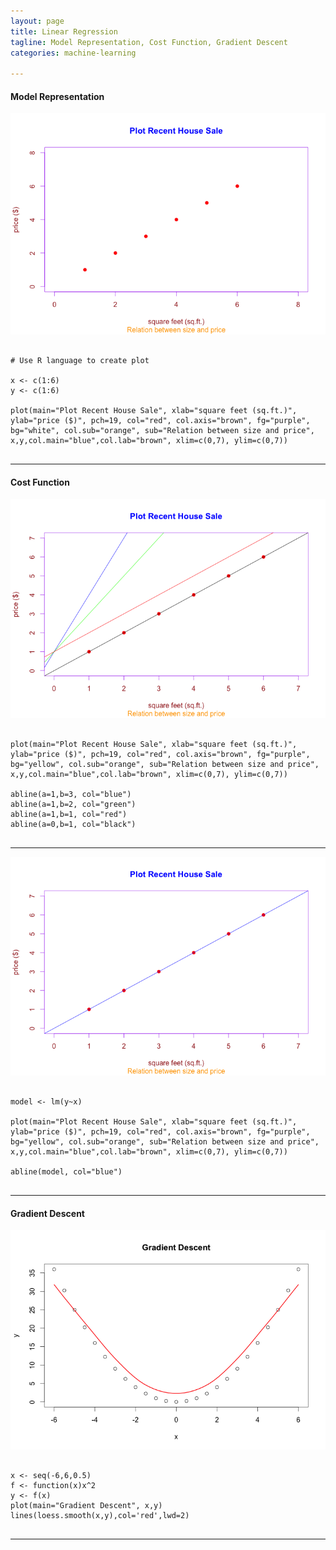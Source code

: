 ```yaml
---
layout: page
title: Linear Regression
tagline: Model Representation, Cost Function, Gradient Descent
categories: machine-learning

---
```


#### Model Representation

<img src="/images/linear-regression-1.png">

<pre clas="r language"><code>
# Use R language to create plot

x <- c(1:6)
y <- c(1:6)

plot(main="Plot Recent House Sale", xlab="square feet (sq.ft.)", ylab="price ($)", pch=19, col="red", col.axis="brown", fg="purple", bg="white", col.sub="orange", sub="Relation between size and price", x,y,col.main="blue",col.lab="brown", xlim=c(0,7), ylim=c(0,7))

</code></pre>

---

#### Cost Function

<img src="/images/linear-regression-3.png">

<pre clas="r language"><code>
plot(main="Plot Recent House Sale", xlab="square feet (sq.ft.)", ylab="price ($)", pch=19, col="red", col.axis="brown", fg="purple", bg="yellow", col.sub="orange", sub="Relation between size and price", x,y,col.main="blue",col.lab="brown", xlim=c(0,7), ylim=c(0,7))

abline(a=1,b=3, col="blue")
abline(a=1,b=2, col="green")
abline(a=1,b=1, col="red")
abline(a=0,b=1, col="black")

</code></pre>

---

<img src="/images/linear-regression-2.png">

<pre clas="r language"><code>
model <- lm(y~x)

plot(main="Plot Recent House Sale", xlab="square feet (sq.ft.)", ylab="price ($)", pch=19, col="red", col.axis="brown", fg="purple", bg="yellow", col.sub="orange", sub="Relation between size and price", x,y,col.main="blue",col.lab="brown", xlim=c(0,7), ylim=c(0,7))

abline(model, col="blue")

</code></pre>

---

#### Gradient Descent

<img src="/images/linear-regression-4.png">

<pre clas="r language"><code>
x <- seq(-6,6,0.5)
f <- function(x)x^2
y <- f(x)
plot(main="Gradient Descent", x,y)
lines(loess.smooth(x,y),col='red',lwd=2)

</code></pre>

---
